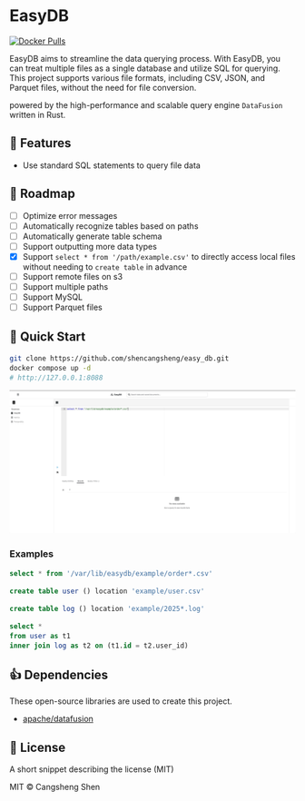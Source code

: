 # EasyDB

[![Docker Pulls](https://img.shields.io/docker/pulls/shencangsheng/easydb-backend.svg)](https://hub.docker.com/r/shencangsheng/easydb-backend)

EasyDB aims to streamline the data querying process. With EasyDB, you can treat multiple files as a single database and utilize SQL for querying. This project supports various file formats, including CSV, JSON, and Parquet files, without the need for file conversion. 

powered by the high-performance and scalable query engine `DataFusion` written in Rust.

## 📖 Features

- Use standard SQL statements to query file data

## 🔮 Roadmap

- [ ] Optimize error messages
- [ ] Automatically recognize tables based on paths
- [ ] Automatically generate table schema
- [ ] Support outputting more data types
- [x] Support `select * from '/path/example.csv'` to directly access local files without needing to `create table` in advance
- [ ] Support remote files on s3
- [ ] Support multiple paths
- [ ] Support MySQL
- [ ] Support Parquet files

## 🚀 Quick Start

```bash
git clone https://github.com/shencangsheng/easy_db.git
docker compose up -d
# http://127.0.0.1:8088
```

![demo.gif](assets/demo.gif)

### Examples

```sql
select * from '/var/lib/easydb/example/order*.csv'
```

```sql
create table user () location 'example/user.csv'
```

```sql
create table log () location 'example/2025*.log'
```

```sql
select *
from user as t1
inner join log as t2 on (t1.id = t2.user_id)
```

## 👍 Dependencies

These open-source libraries are used to create this project.

- [apache/datafusion](https://github.com/apache/datafusion)

## 📝 License

A short snippet describing the license (MIT)

MIT © Cangsheng Shen
